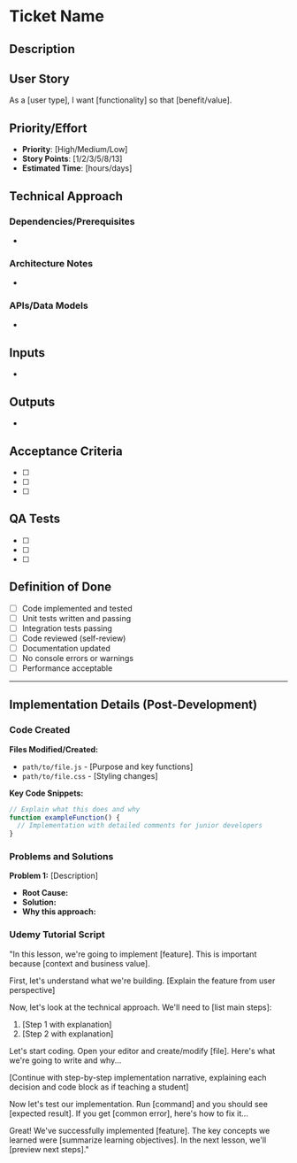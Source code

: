 # Ticket Name

## Description

## User Story
As a [user type], I want [functionality] so that [benefit/value].

## Priority/Effort
- **Priority**: [High/Medium/Low]
- **Story Points**: [1/2/3/5/8/13]
- **Estimated Time**: [hours/days]

## Technical Approach
### Dependencies/Prerequisites
- 

### Architecture Notes
- 

### APIs/Data Models
- 

## Inputs
- 

## Outputs
- 

## Acceptance Criteria
- [ ] 
- [ ] 
- [ ] 

## QA Tests
- [ ] 
- [ ] 
- [ ] 

## Definition of Done
- [ ] Code implemented and tested
- [ ] Unit tests written and passing
- [ ] Integration tests passing
- [ ] Code reviewed (self-review)
- [ ] Documentation updated
- [ ] No console errors or warnings
- [ ] Performance acceptable

---

## Implementation Details (Post-Development)

### Code Created
**Files Modified/Created:**
- `path/to/file.js` - [Purpose and key functions]
- `path/to/file.css` - [Styling changes]

**Key Code Snippets:**
```javascript
// Explain what this does and why
function exampleFunction() {
  // Implementation with detailed comments for junior developers
}
```

### Problems and Solutions
**Problem 1:** [Description]
- **Root Cause:** 
- **Solution:** 
- **Why this approach:** 

### Udemy Tutorial Script
"In this lesson, we're going to implement [feature]. This is important because [context and business value].

First, let's understand what we're building. [Explain the feature from user perspective]

Now, let's look at the technical approach. We'll need to [list main steps]:
1. [Step 1 with explanation]
2. [Step 2 with explanation]

Let's start coding. Open your editor and create/modify [file]. Here's what we're going to write and why...

[Continue with step-by-step implementation narrative, explaining each decision and code block as if teaching a student]

Now let's test our implementation. Run [command] and you should see [expected result]. If you get [common error], here's how to fix it...

Great! We've successfully implemented [feature]. The key concepts we learned were [summarize learning objectives]. In the next lesson, we'll [preview next steps]."


